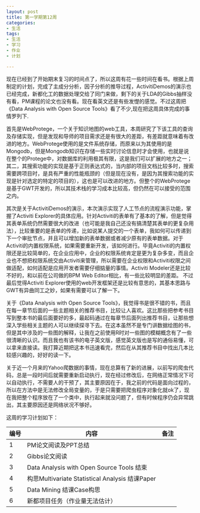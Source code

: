 ```yaml
---
layout: post
title: 第一学期第12周
categories:
- 生活
tags:
- 生活
- 学习
- 作业
- 计划

---
```


现在已经到了开始期末复习的时间点了，所以这周有花一些时间在看书。根据上周制定的计划，完成了主成分分析，因子分析的推导过程，ActivitiDemos的演示也已经完成，新都化工的数据处理交给了同门来做，剩下的关于LDA的Gibbs抽样没有看，PM课程的论文也没有看。现在看英文还是有些发憷的感觉。不过这周把《Data Analysis with Open Source Tools》看了不少,现在把这周具体完成的事情罗列下.

首先是WebProtege，一个关于知识地图的web工具，本周研究了下该工具的查询及存储实现，但是发现和导师的项目需求还是有很大的差距，有差距就意味着有改进的地方。WebProtege使用的是文件系统存储，而原来以为其使用的是Mongodb，但是Mongodb知识在存储一些实时讨论信息时才会使用，也就是说在整个的Protege中，对数据库的利用极其有限，这是我们可以扩展的地方之一；其二，其搜索功能的实现是基于正则表达式的，当内部的项目文档比较多时，搜索需要跨项目时，是具有严重的性能瓶颈的（但是现在没有，是因为其搜索功能的实现是针对选定的特定的项目的），这也是可以改进的地方。但整个的WebProtege是基于GWT开发的，所以其技术栈的学习成本比较高，但仍然在可以接受的范围之内。

其次是关于ActivitiDemos的演示，本次演示实现了人工节点的流程演示功能，掌握了Activiti Explorer的具体应用。针对Activiti的表单有了基本的了解，但是觉得其表单系统仍然需要很大的改进（也可能是我自己还没有搞清楚其表单的更复杂用法），比较重要的是表单的传递，比如说某人提交的一个表单，我如何可以传递到下一个审批节点，并且可以增加新的表单数据或者减少原有的表单数据。对于Activiti的内置权限系统，如果需要重新开发，该如何进行。毕竟Activiti的内置权限还是比较简单的，在企业应用中，企业的权限系统肯定是更为复杂多变，而且企业也不想把权限系统交由Activiti来管理，所以需要在企业权限和Activiti权限之间做适配，如何适配是应用开发者需要仔细掂量的事情。Activiti Modeler还是比较不好的，和以前在公司做的BPM Web Editor相比，有一些比较明显的差距。 不过最后觉得Activiti Explorer使用的web开发框架还是比较有意思的，其基本思路与GWT有异曲同工之妙，如果有需要可以了解一下。

关于《Data Analysis with Open Source Tools》，我觉得书是很不错的书，而且在每一章节后面的一些主题相关的推荐书目，比较让人喜欢。这比那些把参考书目写到整本书的最后面要好的多，最起码通过在每章节后面列出推荐书目，让那些想深入学些相关主题的人可以继续探寻下去。在这本虽然不是专门讲数据绘图的书，但是其中涉及的一些图的解释，让我在之前使用R时对一些图的模糊概念有了一些很清晰的认识。而且我也有该书的电子英文版，感觉英文版也是写的通俗易懂，可以拿来直接读。我打算近期把这本书迅速看完，然后在从其推荐书目中找出几本比较感兴趣的，好好的读一下。

关于近一个月来的Yahoo爬数据的事情，现在总算有了新的进展，以前写的爬虫代码，总是一段时间后就需要重新启动执行，现在经过修改后，在网络正常情况下可以自动执行，不需要人的干预了，其主要原因在于，我之前的代码是面向过程的，所以在方法中是无法修改全局变量的，于是只需要把爬虫程序对象化就ok了，现在我把整个程序放在了一个类中，执行起来就没问题了，但有时候程序仍会异常跳出，其主要原因还是网络状况不够好。

这周的学习计划如下：

编号|内容|备注
----|----|----
1|PM论文阅读及PPT总结|
2|Gibbs论文阅读|
3|Data Analysis with Open Source Tools 结束|
4|构思Multivariate Statistical Analysis 结课Paper|
5|Data Mining 结课Case构思|
6|新都项目任务（作业量无法估计）|

